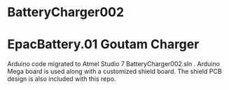 # BatteryCharger002
# EpacBattery.01 Goutam Charger
Arduino code migrated to Atmel Studio 7 BatteryCharger002.sln . Arduino Mega board is used along with a customized shield board. 
The shield PCB design is also included with this repo.
